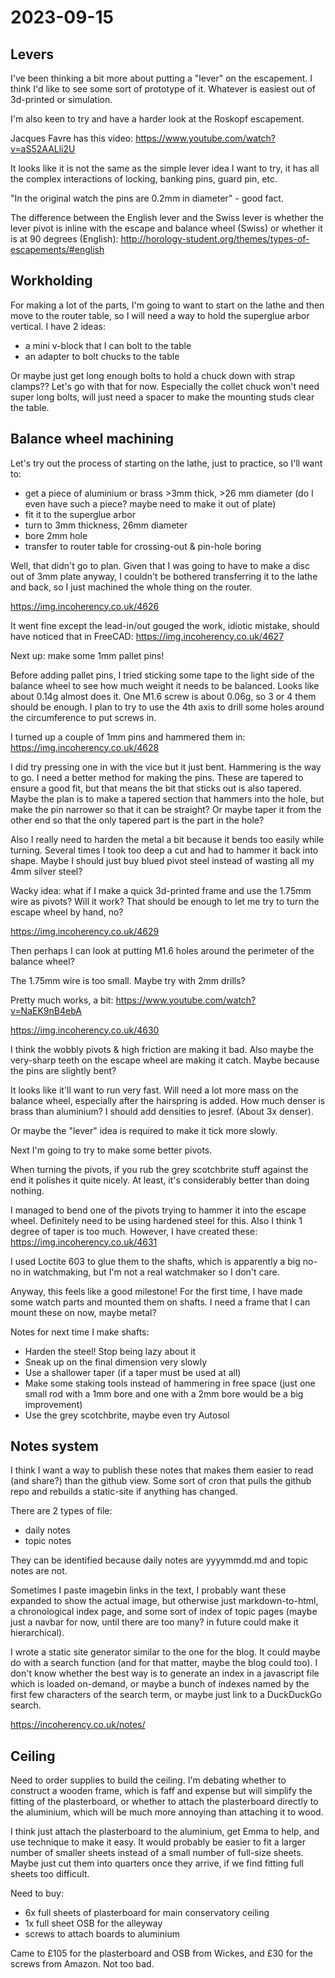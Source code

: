 # 2023-09-15

## Levers

I've been thinking a bit more about putting a "lever" on the escapement. I think I'd like
to see some sort of prototype of it. Whatever is easiest out of 3d-printed or simulation.

I'm also keen to try and have a harder look at the Roskopf escapement.

Jacques Favre has this video: https://www.youtube.com/watch?v=aS52AALli2U

It looks like it is not the same as the simple lever idea I want to try, it has all the complex interactions
of locking, banking pins, guard pin, etc.

"In the original watch the pins are 0.2mm in diameter" - good fact.

The difference between the English lever and the Swiss lever is whether the lever pivot is inline
with the escape and balance wheel (Swiss) or whether it is at 90 degrees (English): http://horology-student.org/themes/types-of-escapements/#english

## Workholding

For making a lot of the parts, I'm going to want to start on the lathe and then move to the router table, so I will need
a way to hold the superglue arbor vertical. I have 2 ideas:

 * a mini v-block that I can bolt to the table
 * an adapter to bolt chucks to the table

Or maybe just get long enough bolts to hold a chuck down with strap clamps?? Let's go with that for now. Especially the collet chuck won't
need super long bolts, will just need a spacer to make the mounting studs clear the table.

## Balance wheel machining

Let's try out the process of starting on the lathe, just to practice, so I'll want to:

* get a piece of aluminium or brass >3mm thick, >26 mm diameter (do I even have such a piece? maybe need to make it out of plate)
* fit it to the superglue arbor
* turn to 3mm thickness, 26mm diameter
* bore 2mm hole
* transfer to router table for crossing-out & pin-hole boring

Well, that didn't go to plan. Given that I was going to have to make a disc out of 3mm plate anyway, I couldn't
be bothered transferring it to the lathe and back, so I just machined the whole thing on the router.

https://img.incoherency.co.uk/4626

It went fine except the lead-in/out gouged the work, idiotic mistake, should have noticed that in FreeCAD: https://img.incoherency.co.uk/4627

Next up: make some 1mm pallet pins!

Before adding pallet pins, I tried sticking some tape to the light side of the balance wheel to see how much weight it needs to
be balanced. Looks like about 0.14g almost does it. One M1.6 screw is about 0.06g, so 3 or 4 them should be enough. I plan to try
to use the 4th axis to drill some holes around the circumference to put screws in.

I turned up a couple of 1mm pins and hammered them in: https://img.incoherency.co.uk/4628

I did try pressing one in with the vice but it just bent. Hammering is the way to go. I need a better method for making the pins. These are
tapered to ensure a good fit, but that means the bit that sticks out is also tapered. Maybe the plan is to make a tapered section that hammers into the hole, but make the pin narrower so that it can be straight? Or maybe taper it from the other end so that the only tapered part is the part in the hole?

Also I really need to harden the metal a bit because it bends too easily while turning. Several times I took too deep a cut and had to hammer it
back into shape. Maybe I should just buy blued pivot steel instead of wasting all my 4mm silver steel?

Wacky idea: what if I make a quick 3d-printed frame and use the 1.75mm wire as pivots? Will it work? That should be enough to let
me try to turn the escape wheel by hand, no?

https://img.incoherency.co.uk/4629

Then perhaps I can look at putting M1.6 holes around the perimeter of the balance wheel?

The 1.75mm wire is too small. Maybe try with 2mm drills?

Pretty much works, a bit: https://www.youtube.com/watch?v=NaEK9nB4ebA

https://img.incoherency.co.uk/4630

I think the wobbly pivots & high friction are making it bad. Also maybe the very-sharp teeth on the escape wheel are making it catch.
Maybe because the pins are slightly bent?

It looks like it'll want to run very fast. Will need a lot more mass on the balance wheel, especially after the hairspring is added.
How much denser is brass than aluminium? I should add densities to jesref. (About 3x denser).

Or maybe the "lever" idea is required to make it tick more slowly.

Next I'm going to try to make some better pivots.

When turning the pivots, if you rub the grey scotchbrite stuff against the end it polishes it quite nicely. At least, it's considerably better
than doing nothing.

I managed to bend one of the pivots trying to hammer it into the escape wheel. Definitely need to be using hardened steel for this.
Also I think 1 degree of taper is too much. However, I have created these: https://img.incoherency.co.uk/4631

I used Loctite 603 to glue them to the shafts, which is apparently a big no-no in watchmaking, but I'm not a real watchmaker
so I don't care.

Anyway, this feels like a good milestone! For the first time, I have made some watch parts and mounted them on shafts.
I need a frame that I can mount these on now, maybe metal?

Notes for next time I make shafts:

* Harden the steel! Stop being lazy about it
* Sneak up on the final dimension very slowly
* Use a shallower taper (if a taper must be used at all)
* Make some staking tools instead of hammering in free space (just one small rod with a 1mm bore and one with a 2mm bore would be a big improvement)
* Use the grey scotchbrite, maybe even try Autosol

## Notes system

I think I want a way to publish these notes that makes them easier to read (and share?) than the github view.
Some sort of cron that pulls the github repo and rebuilds a static-site if anything has changed.

There are 2 types of file:

 * daily notes
 * topic notes

They can be identified because daily notes are yyyymmdd.md and topic notes are not.

Sometimes I paste imagebin links in the text, I probably want these expanded to show the actual image, but otherwise
just markdown-to-html, a chronological index page, and some sort of index of topic pages (maybe just a navbar for now,
until there are too many? in future could make it hierarchical).

I wrote a static site generator similar to the one for the blog. It could maybe do with a search function (and for that matter,
maybe the blog could too). I don't know whether the best way is to generate an index in a javascript file which is loaded on-demand,
or maybe a bunch of indexes named by the first few characters of the search term, or maybe just link to a DuckDuckGo search.

https://incoherency.co.uk/notes/

## Ceiling

Need to order supplies to build the ceiling. I'm debating whether to construct a wooden frame, which is faff and expense but will
simplify the fitting of the plasterboard, or whether to attach the plasterboard directly to the aluminium, which will be much more annoying
than attaching it to wood.

I think just attach the plasterboard to the aluminium, get Emma to help, and use technique to make it easy. It would probably be easier
to fit a larger number of smaller sheets instead of a small number of full-size sheets. Maybe just cut them into quarters once they
arrive, if we find fitting full sheets too difficult.

Need to buy:

* 6x full sheets of plasterboard for main conservatory ceiling
* 1x full sheet OSB for the alleyway
* screws to attach boards to aluminium

Came to £105 for the plasterboard and OSB from Wickes, and £30 for the screws from Amazon. Not too bad.
